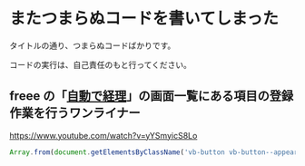 # またつまらぬコードを書いてしまった

タイトルの通り、つまらぬコードばかりです。

コードの実行は、自己責任のもと行ってください。

## freee の「[自動で経理](https://secure.freee.co.jp/wallet_txns/stream)」の画面一覧にある項目の登録作業を行うワンライナー

https://www.youtube.com/watch?v=yYSmyicS8Lo

<!-- prettier-ignore -->
```javascript
Array.from(document.getElementsByClassName('vb-button vb-button--appearancePrimary vb-button--small vb-mr25')).map((element) => element.click());
```
